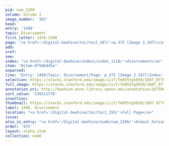 ```yaml
---
pid: num_2209
volume: Volume 2
image_number: '303'
head:
entry: '1498'
topic: Divorsement
first_letter: 1476-1500
page: "<a href='/digital-beehive/toc/toc2_187/'>p.375 [Image 2.197]</a>"
add:
xref:
see:
index: "<a href='/digital-beehive/index1/index_1118/'>divorcement</a>"
item: "#item-6f586445a"
unparsed:
line: 'Entry: 1498|Topic: Divorsement|Page: p.375 [Image 2.197]|Index: divorcement|#item-6f586445a'
selection: https://stacks.stanford.edu/image/iiif/fm855tg5659/1607_0770/470,2778,2766,573/full/0/default.jpg
full_image: https://stacks.stanford.edu/image/iiif/fm855tg5659/1607_0770/full/full/0/default.jpg
annotation_uri: http://beehive-anno.library.upenn.edu/annotation/1675961860573
sort_value: '230312778'
insertion:
thumbnail: https://stacks.stanford.edu/image/iiif/fm855tg5659/1607_0770/470,2778,600,180/250,/0/default.jpg
label: 1498. Divorsement
location: "<a href='/digital-beehive/toc/toc2_293/'>Full Page</a>"
issue:
also_in_entry: "<a href='/digital-beehive/num6/num_2208/'>Almost Xstians</a>"
order: '475'
layout: alpha_item
collection: num6
---
```

